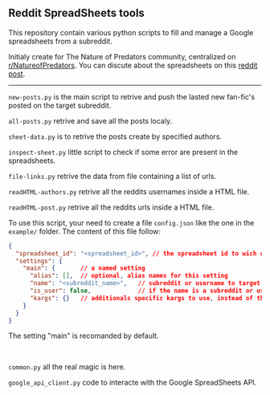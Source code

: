 ## Reddit SpreadSheets tools

This repository contain various python scripts to fill and manage a Google spreadsheets from a subreddit.

Initialy create for The Nature of Predators community, centralized on [r/NatureofPredators](https://www.reddit.com/r/NatureofPredators/). You can discute about the spreadsheets on this [reddit post](https://www.reddit.com/r/NatureofPredators/comments/18ldgrt/the_nature_of_predators_literary_universe_the_big/).

<hr/>

`new-posts.py` is the main script to retrive and push the lasted new fan-fic's posted on the target subreddit.

`all-posts.py` retrive and save all the posts localy.

`sheet-data.py` is to retrive the posts create by specified authors.

`inspect-sheet.py` little script to check if some error are present in the spreadsheets.

`file-links.py` retrive the data from file containing a list of urls.

`readHTML-authors.py` retrive all the reddits usernames inside a HTML file.

`readHTML-post.py` retrive all the reddits urls inside a HTML file.

To use this script, your need to create a file `config.json` like the one in the `example/` folder. The content of this file follow:

```json
{
  "spreadsheet_id": "<spreadsheet_id>", // the spreadsheet id to wich on to read and push the data
  "settings": {
    "main": {       // a named setting
      "alias": [],  // optional, alias names for this setting
      "name": "<subreddit_name>",   // subreddit or username to target to retrive the posts
      "is_user": false,             // if the name is a subreddit or username
      "kargs": {}   // additionals specific kargs to use, instead of the defaults on the spreadsheet
    }
  }
}
```

The setting "main" is recomanded by default.

<br/>

`common.py` all the real magic is here.

`google_api_client.py` code to interacte with the Google SpreadSheets API.
